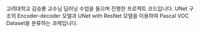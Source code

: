 고려대학교 김승룡 교수님 딥러닝 수업을 들으며 진행한 프로젝트 코드입니다. UNet 구조의 Encoder-decoder 모델과 UNet with ResNet 모델을 이용하여 Pascal VOC Dataset을 분류하는 과제입니다. 
